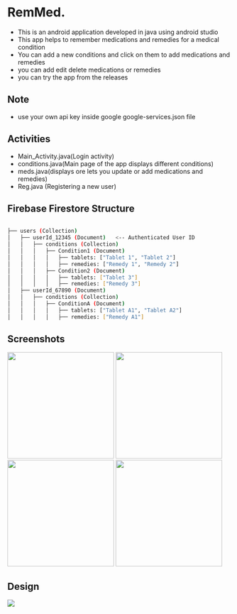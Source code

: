 # RemMed.
- This is an android application developed in java using android studio
- This app helps to remember medications and remedies for a medical condition
- You can add a new conditions and click on them to add medications and remedies
- you can add edit delete medications or remedies
- you can try the app from the releases
## Note
- use your own api key inside google google-services.json file
## Activities
- Main_Activity.java(Login activity)
- conditions.java(Main page of the app displays different conditions)
- meds.java(displays ore lets you update or add medications and remedies)
- Reg.java (Registering a new user)

## Firebase Firestore Structure

```bash

├── users (Collection)  
│   ├── userId_12345 (Document)   <-- Authenticated User ID  
│   │   ├── conditions (Collection)  
│   │   │   ├── Condition1 (Document)  
│   │   │   │   ├── tablets: ["Tablet 1", "Tablet 2"]  
│   │   │   │   ├── remedies: ["Remedy 1", "Remedy 2"]  
│   │   │   ├── Condition2 (Document)  
│   │   │   │   ├── tablets: ["Tablet 3"]  
│   │   │   │   ├── remedies: ["Remedy 3"]  
│   ├── userId_67890 (Document)  
│   │   ├── conditions (Collection)  
│   │   │   ├── ConditionA (Document)  
│   │   │   │   ├── tablets: ["Tablet A1", "Tablet A2"]  
│   │   │   │   ├── remedies: ["Remedy A1"]  

```

## Screenshots
<img src="https://github.com/user-attachments/assets/9e0f2789-ffe2-40e5-80e8-a916452d163b" width="240" />
<img src="https://github.com/user-attachments/assets/5b3817c4-19ab-4ae3-93a4-1d15292ef99b" width="240" />
<img src="https://github.com/user-attachments/assets/7dff8244-0adf-4e19-b58a-5dc1d246ed7a" width="240" />
<img src="https://github.com/user-attachments/assets/48aa8101-cae4-480c-a74d-c0595f4e9f13" width="240" />

## Design
<img src="https://github.com/user-attachments/assets/2f24ccbb-34fb-4dec-8728-960b915a0094"/>

